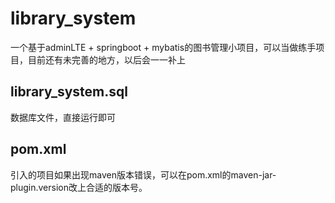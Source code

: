 # library_system
一个基于adminLTE + springboot + mybatis的图书管理小项目，可以当做练手项目，目前还有未完善的地方，以后会一一补上
## library_system.sql
数据库文件，直接运行即可
## pom.xml
引入的项目如果出现maven版本错误，可以在pom.xml的maven-jar-plugin.version改上合适的版本号。
